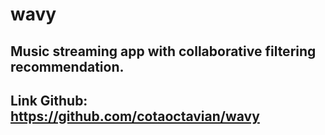 # wavy
## Music streaming app with collaborative filtering recommendation.
 
## Link Github: https://github.com/cotaoctavian/wavy
